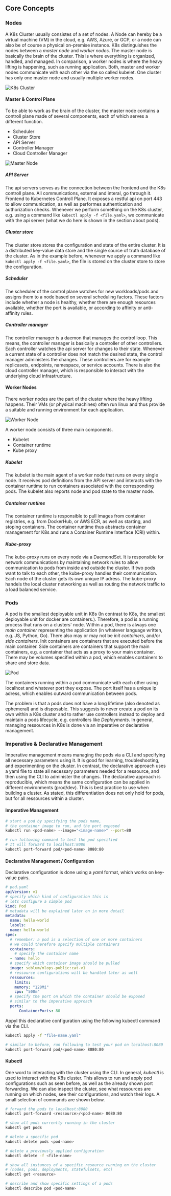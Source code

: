 ## Core Concepts

### Nodes

A K8s Cluster usually consistes of a set of nodes. A Node can hereby be a virtual machine (VM) in the cloud, e.g. AWS, Azure, or GCP, or a node can also be of course a physical on-premise instance. K8s distinguishes the nodes between a *master node* and *worker nodes*. The master node is basically the brain of the cluster. This is where everything is organized, handled, and managed. In comparison, a worker nodes is where the heavy lifting is happening, such as running application. Both, master and worker nodes communicate with each other via the so called kubelet. One cluster has only one master node and usually multiple worker nodes.

![K8s Cluster](images/05-Kubernetes/k8s-cluster.png) 

#### Master & Control Plane

To be able to work as the brain of the cluster, the master node contains a controll plane made of several components, each of which serves a different function.

+ Scheduler
+ Cluster Store
+ API Server
+ Controller Manager
+ Cloud Controller Manager

![Master Node](images/05-Kubernetes/master-node.png) 

##### API Server
The api servers serves as the connection between the frontend and the K8s controll plane. All communications, external and interal, go through it. Frontend to Kubernetes Controll Plane. It exposes a restful api on port 443 to allow communication, as well as performes authentication and authorization checks. Whenever we perform something on the K8s cluster, e.g. using a command like `kubectl apply -f <file.yaml>`, we communicate with the api server (what we do here is shown in the section about pods).

##### Cluster store
The cluster store stores the configuration and state of the entire cluster. It is a distributed key-value data store and the single source of truth database of the cluster. As in the example before, whenever we apply a command like `kubectl apply -f <file.yaml>`, the file is stored on the cluster store to store the configuration.

##### Scheduler
The scheduler of the control plane watches for new workloads/pods and assigns them to a node based on several scheduling factors. These factors include whether a node is healthy, whether there are enough resources available, whether the port is available, or according to affinity or anti-affinity rules.

##### Controller manager
The controller manager is a daemon that manages the control loop. This means, the controller manager is basically a controller of other controllers. Each controller watches the api server for changes to their state. Whenever a current state of a controller does not match the desired state, the control manager administers the changes. These controllers are for example replicasets, endpoints, namespace, or service accounts. There is also the cloud controller manager, which is responsible to interact with the underlying cloud infrastructure.


#### Worker Nodes

There worker nodes are the part of the cluster where the heavy lifting happens. Their VMs (or physical machines) often run linux and thus provide a suitable and running environment for each application.

![Worker Node](images/05-Kubernetes/worker-node.png) 

A worker node consists of three main components.

+ Kubelet
+ Container runtime
+ Kube proxy

##### Kubelet
The kubelet is the main agent of a worker node that runs on every single node. It receives pod definitions from the API server and interacts with the container runtime to run containers associated with the corresponding pods. The kubelet also reports node and pod state to the master node.

##### Container runtime
The container runtime is responsible to pull images from container registries, e.g. from DockerHub, or AWS ECR, as well as starting, and stoping containers. The container runtime thus abstracts container management for K8s and runs a Container Runtime Interface (CRI) within.

##### Kube-proxy
The kube-proxy runs on every node via a DaemondSet. It is responsible for network communications by maintaining network rules to allow communication to pods from inside and outside the cluster. If two pods want to talk to each other, the kube-proxy handles their communication. Each node of the cluster gets its own unique IP adress. The kube-proxy handels the local cluster networking as well as routing the network traffic to a load balanced service.


### Pods

A pod is the smallest deployable unit in K8s (In contrast to K8s, the smallest deployable unit for docker are containers.). Therefore, a pod is a running process that runs on a clusters' node. Within a pod, there is always one *main container* representing the application (in whatever language written, e.g. JS, Python, Go). There also may or may not be *init containers*, and/or *side containers*. Init containers are containers that are executed before the main container. Side containers are containers that support the main containers, e.g. a container that acts as a proxy to your main container. There may be volumes specified within a pod, which enables containers to share and store data.

![Pod](images/05-Kubernetes/pod.png) 

The containers running within a pod communicate with each other using localhost and whatever port they expose. The port itself has a unique ip adress, which enables outward communication between pods.

The problem is that a pods does not have a long lifetime (also denoted as ephemeral) and is disposable. This suggests to never create a pod on its own within a K8s cluster and to rather use controllers instead to deploy and maintain a pods lifecycle, e.g. controllers like *Deployments*. In general, managing ressources in K8s is done via an imperative or declarative management.

### Imperative & Declarative Management

Imperative management means managing the pods via a CLI and specifying all necessary parameters using it. It is good for learning, troubleshooting, and experimenting on the cluster. In contrast, the declarative approach uses a yaml file to state all necessary parameters needed for a ressource, and then using the CLI to administer the changes. The declarative approach is reproducible, which means the same configuration can be applied in different environments (prod/dev). This is best practice to use when building a cluster. As stated, this differentiation does not only hold for pods, but for all ressources within a cluster.

#### Imperative Management

```bash
# start a pod by specifying the pods name, 
# the container image to run, and the port exposed
kubectl run <pod-name> --image="<image-name>" --port=80

# run following command to test the pod specified
# It will forward to localhost:8080
kubectl port-forward pod/<pod-name> 8080:80
```

#### Declarative Management / Configuration

Declarative configuration is done using a *yaml* format, which works on key-value pairs.

```yaml
# pod.yaml
apiVersion: v1
# specify which kind of configuration this is
# lets configure a simple pod
kind: Pod
# metadata will be explained later on in more detail
metadata:
  name: hello-world
  labels:
  name: hello-world
spec:
  # remember: a pod is a selection of one or more containers
  # we could therefore specify multiple containers
  containers:
    # specify the container name
  - name: hello
  # specify which container image should be pulled
  image: seblum/mlops-public:cat-v1
  # ressource configurations will be handled later as well
  ressources:
    limits:
    memory: "128Mi"
    cpu: "500m"
  # specify the port on which the container should be exposed
  # similar to the imperative approach
  ports:
      ContainerPorts: 80
```

Appyl this declarative configuration using the following kubectl command via the CLI.

```bash
kubectl apply -f "file-name.yaml"

# similar to before, run following to test your pod on localhost:8080
kubectl port-forward pod/<pod-name> 8080:80
```

#### Kubectl

One word to interacting with the cluster using the CLI. In general, *kubectl* is used to interact with the K8s cluster. This allows to run and apply pod configurations such as seen before, as well as the already shown port forwarding. We can also inspect the cluster, see what ressources are running on which nodes, see their configurations, and watch their logs. A small selection of commands are shown below.

```bash
# forward the pods to localhost:8080
kubectl port-forward <ressource>/<pod-name> 8080:80

# show all pods currently running in the cluster
kubectl get pods

# delete a specific pod
kubectl delete pods <pod-name>

# delete a previously applied configuration
kubectl delete -f <file-name>

# show all instances of a specific resource running on the cluster
# (nodes, pods, deployments, statefulsets, etc) 
kubectl get <resource>

# describe and show specific settings of a pods
kubectl describe pod <pod-name>
```
